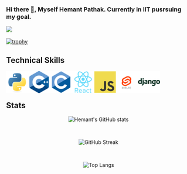 ### Hi there 👋, Myself Hemant Pathak. Currently in IIT pusrsuing my goal.

![](https://komarev.com/ghpvc/?username=hemant030406&color=blueviolet&style=plastic&label=PROFILE+VIEWS)


[![trophy](https://github-profile-trophy.vercel.app/?username=hemant030406&theme=matrix&rank=AA,S,A,B)](https://github.com/ryo-ma/github-profile-trophy)

<!-- ![C++](https://github.com/devicons/devicon/blob/master/icons/cplusplus/cplusplus-original.svg)
![python](https://github.com/devicons/devicon/blob/master/icons/python/python-original.svg)
-->

## Technical Skills

<img align="left" alt="python" width="60px" src="https://raw.githubusercontent.com/devicons/devicon/6910f0503efdd315c8f9b858234310c06e04d9c0/icons/python/python-original.svg" />
<img align="left" alt="cpp" width="60px" src="https://raw.githubusercontent.com/devicons/devicon/6910f0503efdd315c8f9b858234310c06e04d9c0/icons/cplusplus/cplusplus-original.svg" />
<img align="left" alt="cpp" width="60px" src="https://raw.githubusercontent.com/devicons/devicon/6910f0503efdd315c8f9b858234310c06e04d9c0/icons/c/c-original.svg" />
<img align="left" alt="cpp" width="60px" src="https://raw.githubusercontent.com/devicons/devicon/6910f0503efdd315c8f9b858234310c06e04d9c0/icons/react/react-original-wordmark.svg" />
<img align="left" alt="cpp" width="60px" src="https://raw.githubusercontent.com/devicons/devicon/6910f0503efdd315c8f9b858234310c06e04d9c0/icons/javascript/javascript-original.svg" />
<img align="left" alt="cpp" width="60px" src="https://raw.githubusercontent.com/devicons/devicon/6910f0503efdd315c8f9b858234310c06e04d9c0/icons/svelte/svelte-original-wordmark.svg" />
<img align="left" alt="cpp" width="60px" src="https://github.com/devicons/devicon/blob/master/icons/django/django-plain-wordmark.svg" />

<br>
<br>
<br>

## Stats

<p align="center">
    <img src="https://github-readme-stats.vercel.app/api?username=hemant030406&show_icons=true&theme=radical&border_radius=30" alt="Hemant's GitHub stats" />
</p>

<br>

<p align="center">
    <img src="https://github-readme-streak-stats.herokuapp.com?user=hemant030406&theme=transparent&border_radius=30" alt="GitHub Streak" />
</p>

<br>

<p align="center">
    <img src="https://github-readme-stats.vercel.app/api/top-langs/?username=anuraghazra&size_weight=0.5&count_weight=0.5&theme=gruvbox&layout=pie&border_radius=30" alt="Top Langs" />
</p>

<!--
**hemant030406/hemant030406** is a ✨ _special_ ✨ repository because its `README.md` (this file) appears on your GitHub profile.

Here are some ideas to get you started:

- 🔭 I’m currently working on ...
- 🌱 I’m currently learning ...
- 👯 I’m looking to collaborate on ...
- 🤔 I’m looking for help with ...
- 💬 Ask me about ...
- 📫 How to reach me: ...
- 😄 Pronouns: ...
- ⚡ Fun fact: ...
-->

